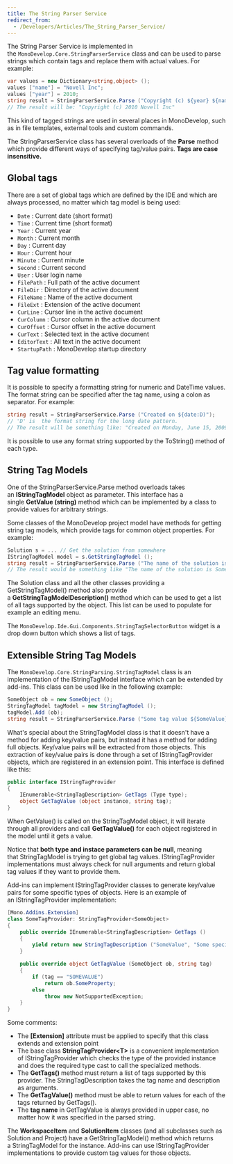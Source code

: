 ```yaml
---
title: The String Parser Service
redirect_from:
  - /Developers/Articles/The_String_Parser_Service/
---
```


The String Parser Service is implemented in the `MonoDevelop.Core.StringParserService` class and can be used to parse strings which contain tags and replace them with actual values. For example:

``` csharp
var values = new Dictionary<string,object> ();
values ["name"] = "Novell Inc";
values ["year"] = 2010;
string result = StringParserService.Parse ("Copyright (c) ${year} ${name)", values);
// The result will be: "Copyright (c) 2010 Novell Inc"
```

This kind of tagged strings are used in several places in MonoDevelop, such as in file templates, external tools and custom commands.

The StringParserService class has several overloads of the **Parse** method which provide different ways of specifying tag/value pairs. **Tags are case insensitive.**

Global tags
-----------

There are a set of global tags which are defined by the IDE and which are always processed, no matter which tag model is being used:

- `Date`        : Current date (short format)
- `Time`        : Current time (short format)
- `Year`        : Current year
- `Month`       : Current month
- `Day`         : Current day
- `Hour`        : Current hour
- `Minute`      : Current minute
- `Second`      : Current second
- `User`        : User login name
- `FilePath`    : Full path of the active document
- `FileDir`     : Directory of the active document
- `FileName`    : Name of the active document
- `FileExt`     : Extension of the active document
- `CurLine`     : Cursor line in the active document  
- `CurColumn`   : Cursor column in the active document
- `CurOffset`   : Cursor offset in the active document
- `CurText`     : Selected text in the active document
- `EditorText`  : All text in the active document
- `StartupPath` : MonoDevelop startup directory

Tag value formatting
--------------------

It is possible to specify a formatting string for numeric and DateTime values. The format string can be specified after the tag name, using a colon as separator. For example:

``` csharp
string result = StringParserService.Parse ("Created on ${date:D)");
// 'D' is  the format string for the long date pattern.
// The result will be something like: "Created on Monday, June 15, 2009"
```

It is possible to use any format string supported by the ToString() method of each type.

String Tag Models
-----------------

One of the StringParserService.Parse method overloads takes an **IStringTagModel** object as parameter. This interface has a single **GetValue (string)** method which can be implemented by a class to provide values for arbitrary strings.

Some classes of the MonoDevelop project model have methods for getting string tag models, which provide tags for common object properties. For example:

``` csharp
Solution s = ... // Get the solution from somewhere
IStringTagModel model = s.GetStringTagModel ();
string result = StringParserService.Parse ("The name of the solution is ${SolutionName}", model);
// The result would be something like "The name of the solution is SomeSolution"
```

The Solution class and all the other classes providing a GetStringTagModel() method also provide a **GetStringTagModelDescription()** method which can be used to get a list of all tags supported by the object. This list can be used to populate for example an editing menu.

The `MonoDevelop.Ide.Gui.Components.StringTagSelectorButton` widget is a drop down button which shows a list of tags.

Extensible String Tag Models
----------------------------

The `MonoDevelop.Core.StringParsing.StringTagModel` class is an implementation of the IStringTagModel interface which can be extended by add-ins. This class can be used like in the following example:

``` csharp
SomeObject ob = new SomeObject ();
StringTagModel tagModel = new StringTagModel ();
tagModel.Add (ob);
string result = StringParserService.Parse ("Some tag value ${SomeValue}", tagModel);
```

What's special about the StringTagModel class is that it doesn't have a method for adding key/value pairs, but instead it has a method for adding full objects. Key/value pairs will be extracted from those objects. This extraction of key/value pairs is done through a set of IStringTagProvider objects, which are registered in an extension point. This interface is defined like this:

``` csharp
public interface IStringTagProvider
{
    IEnumerable<StringTagDescription> GetTags (Type type);
    object GetTagValue (object instance, string tag);
}
```

When GetValue() is called on the StringTagModel object, it will iterate through all providers and call **GetTagValue()** for each object registered in the model until it gets a value.

Notice that **both type and instace parameters can be null**, meaning that StringTagModel is trying to get global tag values. IStringTagProvider implementations must always check for null arguments and return global tag values if they want to provide them.

Add-ins can implement IStringTagProvider classes to generate key/value pairs for some specific types of objects. Here is an example of an IStringTagProvider implementation:

``` csharp
[Mono.Addins.Extension]
class SomeTagProvider: StringTagProvider<SomeObject>
{
    public override IEnumerable<StringTagDescription> GetTags ()
    {
        yield return new StringTagDescription ("SomeValue", "Some special value");
    }

    public override object GetTagValue (SomeObject ob, string tag)
    {
        if (tag == "SOMEVALUE")
            return ob.SomeProperty;
        else
            throw new NotSupportedException;
    }
}
```

Some comments:

- The **[Extension]** attribute must be applied to specify that this class extends and extension point
- The base class **StringTagProvider\<T\>** is a convenient implementation of IStringTagProvider which checks the type of the provided instance and does the required type cast to call the specialized methods.
- The **GetTags()** method must return a list of tags supported by this provider. The StringTagDescription takes the tag name and description as arguments.
- The **GetTagValue()** method must be able to return values for each of the tags returned by GetTags().
- The **tag name** in GetTagValue is always provided in upper case, no matter how it was specified in the parsed string.

The **WorkspaceItem** and **SolutionItem** classes (and all subclasses such as Solution and Project) have a GetStringTagModel() method which returns a StringTagModel for the instance. Add-ins can use IStringTagProvider implementations to provide custom tag values for those objects.
